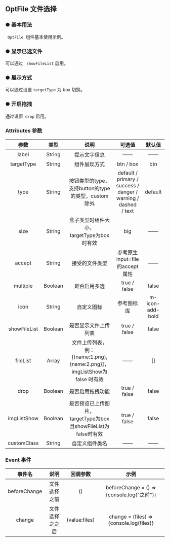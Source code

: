 <script setup>
    import demo1 from './demo1.vue' 
    import demo2 from './demo2.vue' 
    import demo3 from './demo3.vue'
    import demo4 from './demo4.vue'
    // import demo5 from './demo5.vue'
    // import demo6 from './demo6.vue'
</script>

## OptFile 文件选择

### ● 基本用法 
<p><code> OptFile </code>组件基本使用示例。</p>
<div class="borderBox">
<demo1/>
<k-preview compname="OptFile" demoname="demo1"/>
</div>


### ● 显示已选文件 
<p>可以通过 <code> showFileList</code> 启用。</p>
<div class="borderBox">
<demo2/>
<k-preview compname="OptFile" demoname="demo2"/>
</div>

### ● 展示方式 
<p>可以通过设置 <code>targetType</code> 为 box 切换。</p>
<div class="borderBox">
<demo3/>
<k-preview compname="OptFile" demoname="demo3"/>
</div>


### ● 开启拖拽
<p>通过设置<code> drop</code> 启用。</p>
<div class="borderBox">
<demo4/>
<k-preview compname="OptFile" demoname="demo4"/>
</div>
 


### Attributes 参数

|     参数     |  类型   |                             说明                             |                            可选值                            |     默认值      |
| :----------: | :-----: | :----------------------------------------------------------: | :----------------------------------------------------------: | :-------------: |
|    label     | String  |                         提示文字信息                         |                              ——                              |       ——        |
|  targetType  | String  |                         组件展现方式                         |                          btn / box                           |       btn       |
|     type     | String  |   按钮类型的type，<br />支持button的type的类型，custom除外   | default / primary / <br />success / danger /<br /> warning / dashed<br /> / text |     default     |
|     size     | String  |       盒子类型时组件大小，<br />targetType为box时有效        |                             big                              |       ——        |
|    accept    | String  |                        接受的文件类型                        |             参考原生input=file<br />的accept属性             |       ——        |
|   multiple   | Boolean |                         是否启用多选                         |                         true / false                         |      false      |
|     icon     | String  |                          自定义图标                          |                          参考图标库                          | m-icon-add-bold |
| showFileList | Boolean |                     是否显示文件上传列表                     |                         true / false                         |      false      |
|   fileList   |  Array  | 文件上传列表，例：[{name:1.png},{name:2.png}]，<br />imgListShow为 false 时有效 |                              ——                              |       []        |
|     drop     | Boolean |                       是否启用拖拽功能                       |                         true / false                         |      false      |
| imgListShow  | Boolean | 是否预览已上传图片，<br />targetType为box且showFileList为false时有效 |                         true / false                         |      false      |
| customClass  | String  |                        自定义组件类名                        |                              ——                              |       ——        |

### Event 事件

|    事件名    |      说明      |   回调参数    |                   示例                    |
| :----------: | :------------: | :-----------: | :---------------------------------------: |
| beforeChange |  文件选择之前  |      ()       | beforeChange = () =>{console.log("之前")} |
|    change    | 文件选择之之后 | (value:files) |  change = (files) =>{console.log(files)}  |